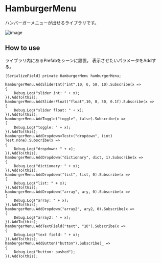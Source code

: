 # HamburgerMenu
ハンバーガーメニューが出せるライブラリです。

![image](https://github.com/eorfeorf/HamburgerMenu/assets/10098082/29ed80a4-4e2e-4770-bb85-c1751dcf546e)



## How to use
ライブラリ内にあるPrefabをシーンに設置。
表示させたいパラメータをAddする。

```
[SerializeField] private HamburgerMenu hamburgerMenu;

hamburgerMenu.AddSliderInt("int",10, 0, 50, 10).Subscribe(x =>
{
    Debug.Log("slider int: " + x);
}).AddTo(this);
hamburgerMenu.AddSliderFloat("float",10, 0, 50, 0.1f).Subscribe(x =>
{
    Debug.Log("slider float: " + x);
}).AddTo(this);
hamburgerMenu.AddToggle("toggle", false).Subscribe(x =>
{
    Debug.Log("toggle: " + x);
}).AddTo(this);
hamburgerMenu.AddDropdown<Test>("dropdown", (int) Test.none).Subscribe(x =>
{
    Debug.Log("dropdown: " + x);
}).AddTo(this);
hamburgerMenu.AddDropdown("dictionary", dict, 1).Subscribe(x =>
{
    Debug.Log("dictionary: " + x);
}).AddTo(this);
hamburgerMenu.AddDropdown("list", list, 0).Subscribe(x =>
{
    Debug.Log("list: " + x);
}).AddTo(this);
hamburgerMenu.AddDropdown("array", ary, 0).Subscribe(x =>
{
    Debug.Log("array: " + x);
}).AddTo(this);
hamburgerMenu.AddDropdown("array2", ary2, 0).Subscribe(x =>
{
    Debug.Log("array2: " + x);
}).AddTo(this);
hamburgerMenu.AddTextField("text", "10").Subscribe(x =>
{
    Debug.Log("text field: " + x);
}).AddTo(this);
hamburgerMenu.AddButton("button").Subscribe(_ =>
{
    Debug.Log("button: pushed");
}).AddTo(this);
```
